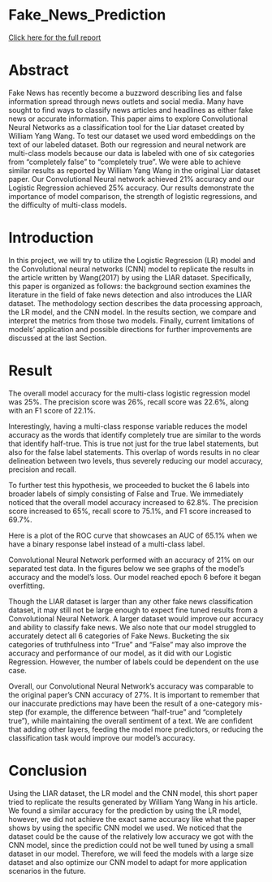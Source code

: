 # Fake_News_Prediction

[Click here for the full report](https://github.com/ashishvinodkumar/Fake_News_Prediction/blob/main/30_Report/Final_Report.pdf)

# Abstract
Fake News has recently become a buzzword describing lies and false information spread through news outlets and social media.  Many have sought to find ways to classify news articles and headlines as either fake news or accurate information.  This paper aims to explore Convolutional Neural Networks as a classification tool for the Liar dataset created by William Yang Wang.  To test our dataset we used word embeddings on the text of our labeled dataset.  Both our regression and neural network are multi-class models because our data is labeled with one of six categories from “completely false” to “completely true”.  We were able to achieve similar results as reported by William Yang Wang in the original Liar dataset paper.  Our Convolutional Neural network achieved 21% accuracy and our Logistic Regression achieved 25% accuracy. Our results demonstrate the importance of model comparison, the strength of logistic regressions, and the difficulty of multi-class models.  

# Introduction
In this project, we will try to utilize the Logistic Regression (LR) model and the Convolutional neural networks (CNN) model to replicate the results in the article written by Wang(2017) by using the LIAR dataset. Specifically, this paper is organized as follows: the background section examines the literature in the field of fake news detection and also introduces the LIAR dataset. The methodology section describes the data processing approach, the LR model, and the CNN model. In the results section, we compare and interpret the metrics from those two models. Finally, current limitations of models’ application and possible directions for further improvements are discussed at the last Section.

# Result
The overall model accuracy for the multi-class logistic regression model was 25%. The precision score was 26%, recall score was 22.6%, along with an F1 score of 22.1%.

Interestingly, having a multi-class response variable reduces the model accuracy as the words that identify completely true are similar to the words that identify half-true. This is true not just for the true label statements, but also for the false label statements. This overlap of words results in no clear delineation between two levels, thus severely reducing our model accuracy, precision and recall. 

To further test this hypothesis, we proceeded to bucket the 6 labels into broader labels of simply consisting of False and True. We immediately noticed that the overall model accuracy increased to 62.8%. The precision score increased to 65%, recall score to 75.1%, and F1 score increased to 69.7%. 

Here is a plot of the ROC curve that showcases an AUC of 65.1% when we have a binary response label instead of a multi-class label.





Convolutional Neural Network performed with an accuracy of 21% on our separated test data.  In the figures below we see graphs of the model’s accuracy and the model’s loss.  Our model reached epoch 6 before it began overfitting.  

Though the LIAR dataset is larger than any other fake news classification dataset, it may still not be large enough to expect fine tuned results from a Convolutional Neural Network.  A larger dataset would improve our accuracy and ability to classify fake news.  We also note that our model struggled to accurately detect all 6 categories of Fake News.  Bucketing the six categories of truthfulness into “True” and “False” may also improve the accuracy and performance of our model, as it did with our Logistic Regression.  However, the number of labels could be dependent on the use case.

Overall, our Convolutional Neural Network’s accuracy was comparable to the original paper’s CNN accuracy of 27%.  It is important to remember that our inaccurate predictions may have been the result of a one-category mis-step (for example, the difference between “half-true” and “completely true”), while maintaining the overall sentiment of a text. We are confident that adding other layers, feeding the model more predictors, or reducing the classification task would improve our model’s accuracy.


# Conclusion
Using the LIAR dataset, the LR model and the CNN model, this short paper tried to replicate the results generated by William Yang Wang in his article. We found a similar accuracy for the prediction by using the LR model, however, we did not achieve the exact same accuracy like what the paper shows by using the specific CNN model we used. We noticed that the dataset could be the cause of the relatively low accuracy we got with the CNN model, since the prediction could not be well tuned by using a small dataset in our model. Therefore, we will feed the models with a large size dataset and also optimize our CNN model to adapt for more application scenarios in the future.
